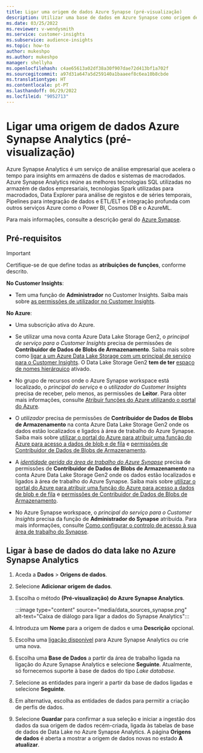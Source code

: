 ```yaml
---
title: Ligar uma origem de dados Azure Synapse (pré-visualização)
description: Utilizar uma base de dados em Azure Synapse como origem de dados em Dynamics 365 Customer Insights.
ms.date: 03/25/2022
ms.reviewer: v-wendysmith
ms.service: customer-insights
ms.subservice: audience-insights
ms.topic: how-to
author: mukeshpo
ms.author: mukeshpo
manager: shellyha
ms.openlocfilehash: c4ae65613a02df38a30f907dae72d413bf1a702f
ms.sourcegitcommit: a97d31a647a5d259140a1baaeef8c6ea10b8cbde
ms.translationtype: HT
ms.contentlocale: pt-PT
ms.lasthandoff: 06/29/2022
ms.locfileid: "9052713"
---
```

# <a name="connect-an-azure-synapse-analytics-data-source-preview"></a>Ligar uma origem de dados Azure Synapse Analytics (pré-visualização)

Azure Synapse Analytics é um serviço de análise empresarial que acelera o tempo para insights em armazéns de dados e sistemas de macrodados. Azure Synapse Analytics reúne as melhores tecnologias SQL utilizadas no armazém de dados empresariais, tecnologias Spark utilizadas para macrodados, Data Explorer para análise de registos e de séries temporais, Pipelines para integração de dados e ETL/ELT e integração profunda com outros serviços Azure como o Power BI, Cosmos DB e o AzureML.

Para mais informações, consulte a descrição geral do [Azure Synapse](/azure/synapse-analytics/overview-what-is).

## <a name="prerequisites"></a>Pré-requisitos

> [!IMPORTANT]
> Certifique-se de que define todas as **atribuições de funções**, conforme descrito.  

**No Customer Insights**:

* Tem uma função de **Administrador** no Customer Insights. Saiba mais sobre [as permissões de utilizador no Customer Insights](permissions.md#assign-roles-and-permissions).

**No Azure**:

- Uma subscrição ativa do Azure.

- Se utilizar uma nova conta Azure Data Lake Storage Gen2, o *principal de serviço para o Customer Insights* precisa de permissões de **Contribuidor de Dados de Blobs de Armazenamento**. Saiba mais sobre como [ligar a um Azure Data Lake Storage com um principal de serviço para o Customer Insights](connect-service-principal.md). O Data Lake Storage Gen2 **tem de ter** [espaço de nomes hierárquico](/azure/storage/blobs/data-lake-storage-namespace) ativado.

- No grupo de recursos onde o Azure Synapse workspace está localizado, o *principal do serviço* e o *utilizador do Customer Insights* precisa de receber, pelo menos, as permissões de **Leitor**. Para obter mais informações, consulte [Atribuir funções do Azure utilizando o portal do Azure](/azure/role-based-access-control/role-assignments-portal).

- O *utilizador* precisa de permissões de **Contribuidor de Dados de Blobs de Armazenamento** na conta Azure Data Lake Storage Gen2 onde os dados estão localizados e ligados à área de trabalho do Azure Synapse. Saiba mais sobre [utilizar o portal do Azure para atribuir uma função do Azure para acesso a dados de blob e de fila](/azure/storage/common/storage-auth-aad-rbac-portal) e [permissões de Contribuidor de Dados de Blobs de Armazenamento](/azure/role-based-access-control/built-in-roles#storage-blob-data-contributor).

- A *[identidade gerida da área de trabalho do Azure Synapse](/azure/synapse-analytics/security/synapse-workspace-managed-identity)* precisa de permissões de **Contribuidor de Dados de Blobs de Armazenamento** na conta Azure Data Lake Storage Gen2 onde os dados estão localizados e ligados à área de trabalho do Azure Synapse. Saiba mais sobre [utilizar o portal do Azure para atribuir uma função do Azure para acesso a dados de blob e de fila](/azure/storage/common/storage-auth-aad-rbac-portal) e [permissões de Contribuidor de Dados de Blobs de Armazenamento](/azure/role-based-access-control/built-in-roles#storage-blob-data-contributor).

- No Azure Synapse workspace, o *principal do serviço para o Customer Insights* precisa da função de **Administrador do Synapse** atribuída. Para mais informações, consulte [Como configurar o controlo de acesso à sua área de trabalho do Synapse](/azure/synapse-analytics/security/how-to-set-up-access-control).

## <a name="connect-to-the-data-lake-database-in-azure-synapse-analytics"></a>Ligar à base de dados do data lake no Azure Synapse Analytics

1. Aceda a **Dados** > **Origens de dados**.

1. Selecione **Adicionar origem de dados**.

1. Escolha o método **(Pré-visualização) do Azure Synapse Analytics**.

   :::image type="content" source="media/data_sources_synapse.png" alt-text="Caixa de diálogo para ligar a dados do Synapse Analytics":::
  
1. Introduza um **Nome** para a origem de dados e uma **Descrição** opcional.

1. Escolha uma [ligação disponível](connections.md) para Azure Synapse Analytics ou crie uma nova.

1. Escolha uma **Base de Dados** a partir da área de trabalho ligada na ligação do Azure Synapse Analytics e selecione **Seguinte**. Atualmente, só fornecemos suporte à base de dados do tipo *Lake database.*

1. Selecione as entidades para ingerir a partir da base de dados ligadas e selecione **Seguinte**.

1. Em alternativa, escolha as entidades de dados para permitir a criação de perfis de dados.

1. Selecione **Guardar** para confirmar a sua seleção e iniciar a ingestão dos dados da sua origem de dados recém-criada, ligada às tabelas de base de dados de Data Lake no Azure Synapse Analytics. A página **Origens de dados** é aberta a mostrar a origem de dados novas no estado **A atualizar**.
